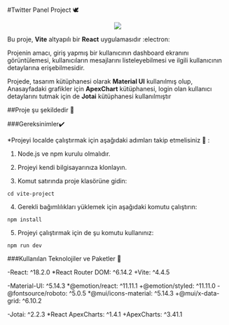 #Twitter Panel Project	:dove:

<div id="header" align="center">
  <img src="https://media.giphy.com/media/v1.Y2lkPTc5MGI3NjExYm16ZnBsNzR2ZGEzc3I4cjFpbGxneDA1OGlhdGwxcGc3dXMzczdmdSZlcD12MV9pbnRlcm5hbF9naWZfYnlfaWQmY3Q9cw/iFmw13LV1hHhViPPWz/giphy.gif" />
</div>


Bu proje, **Vite** altyapılı bir **React** uygulamasıdır	:electron:

Projenin amacı, giriş yapmış bir kullanıcının dashboard ekranını görüntülemesi, kullanıcıların mesajlarını listeleyebilmesi ve ilgili kullanıcının detaylarına erişebilmesidir.

Projede, tasarım kütüphanesi olarak **Material UI** kullanılmış olup, Anasayfadaki grafikler için **ApexChart** kütüphanesi, login olan kullanıcı detaylarını tutmak için de **Jotai** kütüphanesi kullanılmıştır

##Proje şu şekildedir :star_struck:


###Gereksinimler:heavy_check_mark:

*Projeyi localde çalıştırmak için aşağıdaki adımları takip etmelisiniz	:key: :

1. Node.js ve npm kurulu olmalıdır.

2. Projeyi kendi bilgisayarınıza klonlayın.

3. Komut satırında proje klasörüne gidin:

`cd vite-project`

4. Gerekli bağımlılıkları yüklemek için aşağıdaki komutu çalıştırın:

`npm install`

5. Projeyi çalıştırmak için de şu komutu kullanınız:

`npm run dev`


###Kullanılan Teknolojiler ve Paketler	:hammer:

-React: ^18.2.0
*React Router DOM: ^6.14.2
+Vite: ^4.4.5

-Material-UI: ^5.14.3
*@emotion/react: ^11.11.1
+@emotion/styled: ^11.11.0
-@fontsource/roboto: ^5.0.5
*@mui/icons-material: ^5.14.3
+@mui/x-data-grid: ^6.10.2

-Jotai: ^2.2.3
*React ApexCharts: ^1.4.1
+ApexCharts: ^3.41.1




 
